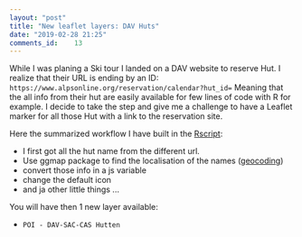 ```yaml
---
layout: "post"
title: "New leaflet layers: DAV Huts"
date: "2019-02-28 21:25"
comments_id: 	13
---
```


While I was planing a Ski tour I landed on a DAV website to reserve Hut. I realize that their URL is ending by an ID: `https://www.alpsonline.org/reservation/calendar?hut_id=`
Meaning that the all info from their hut are easily available for few lines of code with R for example.
I decide to take the step and give me a challenge to have a Leaflet marker for all those Hut with a link to the reservation site.

Here the summarized workflow I have built in the [Rscript](/files/R/DAV_getcoord_v01.R):

- I first got all the hut name from the different url.
- Use ggmap package to find the localisation of the names ([geocoding](https://www.r-bloggers.com/geocoding-with-ggmap-and-the-google-api/))
- convert those info in a js variable
- change the default icon
- and ja other little things ...


You will have then 1 new layer available:

- `POI - DAV-SAC-CAS Hutten`
